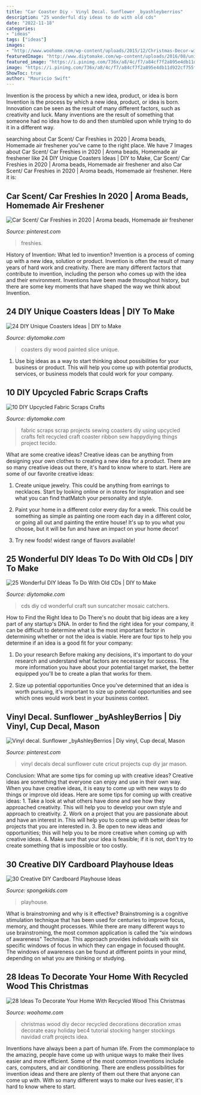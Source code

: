 ```yaml
---
title: "Car Coaster Diy - Vinyl Decal. Sunflower _byashleyberrios"
description: "25 wonderful diy ideas to do with old cds"
date: "2022-11-18"
categories:
- "ideas"
tags: ["ideas"]
images:
- "http://www.woohome.com/wp-content/uploads/2015/12/Christmas-Decor-with-Wood-WooHome-12.jpg"
featuredImage: "http://www.diytomake.com/wp-content/uploads/2016/08/unique-sun-catchers-with-a-CD.jpg"
featured_image: "https://i.pinimg.com/736x/a8/4c/f7/a84cf7f2a895e4db11d922cf755fcdf0--woodburning-cricut-explore.jpg"
image: "https://i.pinimg.com/736x/a8/4c/f7/a84cf7f2a895e4db11d922cf755fcdf0--woodburning-cricut-explore.jpg"
ShowToc: true
author: "Mauricio Swift"
---
```



Invention is the process by which a new idea, product, or idea is born
Invention is the process by which a new idea, product, or idea is born. Innovation can be seen as the result of many different factors, such as creativity and luck. Many inventions are the result of something that someone had no idea how to do and then stumbled upon while trying to do it in a different way.

	

		
searching about Car Scent/ Car Freshies in 2020 | Aroma beads, Homemade air freshener you've came to the right place. We have 7 Images about Car Scent/ Car Freshies in 2020 | Aroma beads, Homemade air freshener like 24 DIY Unique Coasters Ideas | DIY to Make, Car Scent/ Car Freshies in 2020 | Aroma beads, Homemade air freshener and also Car Scent/ Car Freshies in 2020 | Aroma beads, Homemade air freshener. Here it is:
		
    
## Car Scent/ Car Freshies In 2020 | Aroma Beads, Homemade Air Freshener

<img loading=lazy src="https://i.pinimg.com/736x/b8/41/45/b841455a79b4e46fc4dc65b17eef1ca7.jpg" onerror="this.onerror=null;this.src='https://tse1.mm.bing.net/th?id=OIP.iJIZstjXh4b97rWORL2kDwHaKP&amp;pid=15.1';" alt="Car Scent/ Car Freshies in 2020 | Aroma beads, Homemade air freshener">

_Source: pinterest.com_

>freshies. 

	

History of Invention: What led to invention?
Invention is a process of coming up with a new idea, solution or product. Invention is often the result of many years of hard work and creativity. There are many different factors that contribute to invention, including the person who comes up with the idea and their environment. Inventions have been made throughout history, but there are some key moments that have shaped the way we think about Invention.

    
## 24 DIY Unique Coasters Ideas | DIY To Make

<img loading=lazy src="http://www.diytomake.com/wp-content/uploads/2016/09/diy-painted-wood-slice-coasters.jpg" onerror="this.onerror=null;this.src='https://tse4.mm.bing.net/th?id=OIP.KhFngfazLngYziiX0UDR4wHaKv&amp;pid=15.1';" alt="24 DIY Unique Coasters Ideas | DIY to Make">

_Source: diytomake.com_

>coasters diy wood painted slice unique. 

	

1. Use big ideas as a way to start thinking about possibilities for your business or product. This will help you come up with potential products, services, or business models that could work for your company. 

    
## 10 DIY Upcycled Fabric Scraps Crafts

<img loading=lazy src="https://www.diytomake.com/wp-content/uploads/2016/01/ribbon-scraps.jpg" onerror="this.onerror=null;this.src='https://tse4.mm.bing.net/th?id=OIP.3bMckHt1MUJaqGv5r1arrAHaLH&amp;pid=15.1';" alt="10 DIY Upcycled Fabric Scraps Crafts">

_Source: diytomake.com_

>fabric scraps scrap projects sewing coasters diy using upcycled crafts felt recycled craft coaster ribbon sew happydiying things project tecido. 

	

What are some creative ideas?
Creative ideas can be anything from designing your own clothes to creating a new idea for a product. There are so many creative ideas out there, it's hard to know where to start. Here are some of our favorite creative ideas:
1. Create unique jewelry. This could be anything from earrings to necklaces. Start by looking online or in stores for inspiration and see what you can find thatMatch your personality and style.

2. Paint your home in a different color every day for a week. This could be something as simple as painting one room each day in a different color, or going all out and painting the entire house! It's up to you what you choose, but it will be fun and have an impact on your home decor!

3. Try new foods! widest range of flavors available!

    
## 25 Wonderful DIY Ideas To Do With Old CDs | DIY To Make

<img loading=lazy src="http://www.diytomake.com/wp-content/uploads/2016/08/unique-sun-catchers-with-a-CD.jpg" onerror="this.onerror=null;this.src='https://tse1.mm.bing.net/th?id=OIP.KXO4qsBB44-8CASVb8DsxwHaKz&amp;pid=15.1';" alt="25 Wonderful DIY Ideas To Do With Old CDs | DIY to Make">

_Source: diytomake.com_

>cds diy cd wonderful craft sun suncatcher mosaic catchers. 

	

How to Find the Right Idea to Do
There's no doubt that big ideas are a key part of any startup's DNA. In order to find the right idea for your company, it can be difficult to determine what is the most important factor in determining whether or not the idea is viable. Here are four tips to help you determine if an idea is a good fit for your company:
1. Do your research
 Before making any decisions, it's important to do your research and understand what factors are necessary for success. The more information you have about your potential target market, the better equipped you'll be to create a plan that works for them.

2. Size up potential opportunities
Once you've determined that an idea is worth pursuing, it's important to size up potential opportunities and see which ones would work best in your business context.

    
## Vinyl Decal. Sunflower _byAshleyBerrios | Diy Vinyl, Cup Decal, Mason

<img loading=lazy src="https://i.pinimg.com/736x/a8/4c/f7/a84cf7f2a895e4db11d922cf755fcdf0--woodburning-cricut-explore.jpg" onerror="this.onerror=null;this.src='https://tse1.mm.bing.net/th?id=OIP.iKzICQOz5o0hFmfe4b_3tAHaJ3&amp;pid=15.1';" alt="Vinyl decal. Sunflower _byAshleyBerrios | Diy vinyl, Cup decal, Mason">

_Source: pinterest.com_

>vinyl decals decal sunflower cute cricut projects cup diy jar mason. 

	

Conclusion: What are some tips for coming up with creative ideas?
Creative ideas are something that everyone can enjoy and use in their own way. When you have creative ideas, it is easy to come up with new ways to do things or improve old ideas. Here are some tips for coming up with creative ideas: 1. Take a look at what others have done and see how they approached creativity. This will help you to develop your own style and approach to creativity. 2. Work on a project that you are passionate about and have an interest in. This will help you to come up with better ideas for projects that you are interested in. 3. Be open to new ideas and opportunities; this will help you to be more creative when coming up with creative ideas. 4. Make sure that your idea is feasible; if it is not, don’t try to create something that is impossible or too costly. 
    
## 30 Creative DIY Cardboard Playhouse Ideas

<img loading=lazy src="https://spongekids.com/wp-content/uploads/2014/04/cardboard-playhouse/5-toilet-paper-roll-playhouse.jpg" onerror="this.onerror=null;this.src='https://tse3.mm.bing.net/th?id=OIP.bFwpgcAIsQCf09btIDjDeAHaJ4&amp;pid=15.1';" alt="30 Creative DIY Cardboard Playhouse Ideas">

_Source: spongekids.com_

>playhouse. 

	

What is brainstroming and why is it effective?
Brainstroming is a cognitive stimulation technique that has been used for centuries to improve focus, memory, and thought processes. While there are many different ways to use brainstroming, the most common application is called the “six windows of awareness” Technique. This approach provides individuals with six specific windows of focus in which they can engage in focused thought. The windows of awareness can be found at different points in your mind, depending on what you are thinking or studying.

    
## 28 Ideas To Decorate Your Home With Recycled Wood This Christmas

<img loading=lazy src="http://www.woohome.com/wp-content/uploads/2015/12/Christmas-Decor-with-Wood-WooHome-12.jpg" onerror="this.onerror=null;this.src='https://tse2.mm.bing.net/th?id=OIP.SSRR4Svltas-AR8G_efbPAHaLG&amp;pid=15.1';" alt="28 Ideas To Decorate Your Home With Recycled Wood This Christmas">

_Source: woohome.com_

>christmas wood diy decor recycled decorations decoration xmas decorate easy holiday bec4 tutorial stocking hanger stockings navidad craft projects idea. 

	

Inventions have always been a part of human life. From the commonplace to the amazing, people have come up with unique ways to make their lives easier and more efficient. Some of the most common inventions include cars, computers, and air conditioning. There are endless possibilities for invention ideas and there are plenty of them out there that anyone can come up with. With so many different ways to make our lives easier, it's hard to know where to start.

